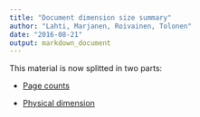 ```yaml
---
title: "Document dimension size summary"
author: "Lahti, Marjanen, Roivainen, Tolonen"
date: "2016-08-21"
output: markdown_document
---
```


This material is now splitted in two parts:

  * [Page counts](pagecount.md)

  * [Physical dimension](dimension.md)


